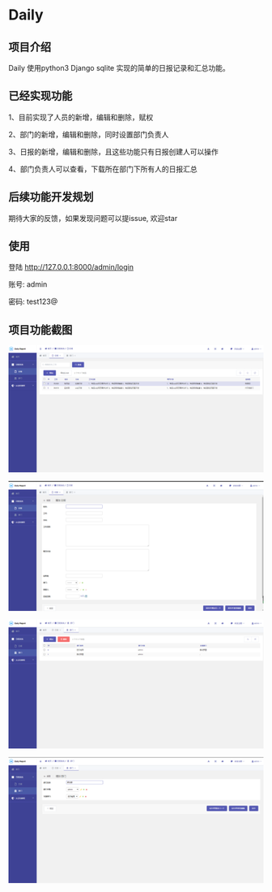 # Daily

## 项目介绍
   Daily 使用python3 Django sqlite 实现的简单的日报记录和汇总功能。
   
## 已经实现功能   
   1、目前实现了人员的新增，编辑和删除，赋权
   
   2、部门的新增，编辑和删除，同时设置部门负责人
   
   3、日报的新增，编辑和删除，且这些功能只有日报创建人可以操作
   
   4、部门负责人可以查看，下载所在部门下所有人的日报汇总
   
 ## 后续功能开发规划
   期待大家的反馈，如果发现问题可以提issue, 欢迎star

 ## 使用
 登陆 http://127.0.0.1:8000/admin/login
 
 账号: admin
 
 密码: test123@   
 
## 项目功能截图
![图一](https://github.com/colinshin/Daily/blob/master/static/image/111111.png) 
  
![图二](https://github.com/colinshin/Daily/blob/master/static/image/222222222.png)  

![图三](https://github.com/colinshin/Daily/blob/master/static/image/33333333.png) 
 
![图四](https://github.com/colinshin/Daily/blob/master/static/image/444444444.png)  